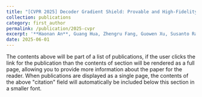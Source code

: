 ```yaml
---
title: "[CVPR 2025] Decoder Gradient Shield: Provable and High-Fidelity Prevention of Gradient-Based Box-Free Watermark Removal"
collection: publications
category: first_author
permalink: /publication/2025-cvpr
excerpt: '**Haonan An**, Guang Hua, Zhengru Fang, Guowen Xu, Susanto Rahardja, Yuguang Fang'
date: 2025-06-01
---
```

<!-- venue: '' -->
<!-- slidesurl: '' -->
<!-- paperurl: '' -->
<!-- citation: '' -->


The contents above will be part of a list of publications, if the user clicks the link for the publication than the contents of section will be rendered as a full page, allowing you to provide more information about the paper for the reader. When publications are displayed as a single page, the contents of the above "citation" field will automatically be included below this section in a smaller font.
